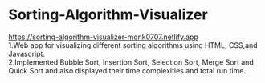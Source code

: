# Sorting-Algorithm-Visualizer
https://sorting-algorithm-visualizer-monk0707.netlify.app
<br />
1.Web app for visualizing different sorting algorithms using HTML, CSS,and Javascript.<br />
2.Implemented Bubble Sort, Insertion Sort, Selection Sort, Merge Sort and Quick Sort and also displayed their time complexities and total run time.
